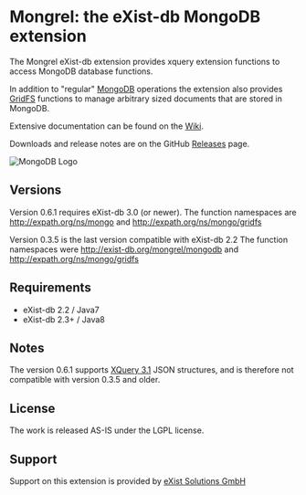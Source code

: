 Mongrel: the eXist-db MongoDB extension
========================================

The Mongrel eXist-db extension provides xquery extension functions to access MongoDB database functions.

In addition to "regular" [MongoDB](https://github.com/dizzzz/Mongrel/wiki/MongoDB) operations the extension also provides [GridFS](https://github.com/dizzzz/Mongrel/wiki/GridFS) functions to manage arbitrary sized documents that are stored in MongoDB.

Extensive documentation can be found on the [Wiki](https://github.com/dizzzz/Mongrel/wiki).

Downloads and release notes are on the GitHub [Releases](https://github.com/dizzzz/Mongrel/releases) page.

![MongoDB Logo](http://s3.amazonaws.com/info-mongodb-com/_com_assets/media/mongodb-logo-rgb.jpeg)

## Versions

Version 0.6.1 requires eXist-db 3.0 (or newer). 
The function namespaces are http://expath.org/ns/mongo and http://expath.org/ns/mongo/gridfs

Version 0.3.5 is the last version compatible with eXist-db 2.2
The function namespaces were http://exist-db.org/mongrel/mongodb and http://expath.org/ns/mongo/gridfs

## Requirements
- eXist-db 2.2 / Java7
- eXist-db 2.3+ / Java8

## Notes
The version 0.6.1 supports [XQuery 3.1](http://www.w3.org/TR/xquery-31/)  JSON structures, and is therefore not compatible with version 0.3.5 and older.


## License
The work is released AS-IS under the LGPL license.

## Support
Support on this extension is provided by [eXist Solutions GmbH](http://www.existsolutions.com)

